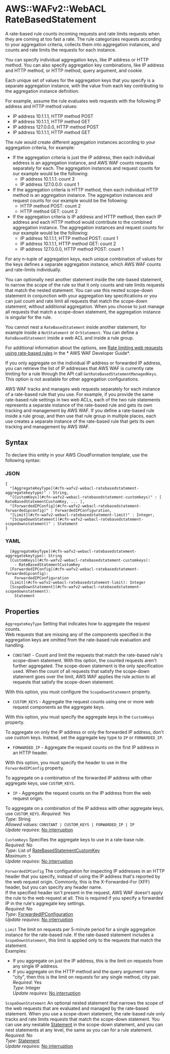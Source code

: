 # AWS::WAFv2::WebACL RateBasedStatement<a name="aws-properties-wafv2-webacl-ratebasedstatement"></a>

A rate\-based rule counts incoming requests and rate limits requests when they are coming at too fast a rate\. The rule categorizes requests according to your aggregation criteria, collects them into aggregation instances, and counts and rate limits the requests for each instance\. 

You can specify individual aggregation keys, like IP address or HTTP method\. You can also specify aggregation key combinations, like IP address and HTTP method, or HTTP method, query argument, and cookie\. 

Each unique set of values for the aggregation keys that you specify is a separate aggregation instance, with the value from each key contributing to the aggregation instance definition\. 

For example, assume the rule evaluates web requests with the following IP address and HTTP method values: 
+ IP address 10\.1\.1\.1, HTTP method POST
+ IP address 10\.1\.1\.1, HTTP method GET
+ IP address 127\.0\.0\.0, HTTP method POST
+ IP address 10\.1\.1\.1, HTTP method GET

The rule would create different aggregation instances according to your aggregation criteria, for example: 
+ If the aggregation criteria is just the IP address, then each individual address is an aggregation instance, and AWS WAF counts requests separately for each\. The aggregation instances and request counts for our example would be the following: 
  + IP address 10\.1\.1\.1: count 3
  + IP address 127\.0\.0\.0: count 1
+ If the aggregation criteria is HTTP method, then each individual HTTP method is an aggregation instance\. The aggregation instances and request counts for our example would be the following: 
  + HTTP method POST: count 2
  + HTTP method GET: count 2
+ If the aggregation criteria is IP address and HTTP method, then each IP address and each HTTP method would contribute to the combined aggregation instance\. The aggregation instances and request counts for our example would be the following: 
  + IP address 10\.1\.1\.1, HTTP method POST: count 1
  + IP address 10\.1\.1\.1, HTTP method GET: count 2
  + IP address 127\.0\.0\.0, HTTP method POST: count 1

For any n\-tuple of aggregation keys, each unique combination of values for the keys defines a separate aggregation instance, which AWS WAF counts and rate\-limits individually\. 

You can optionally nest another statement inside the rate\-based statement, to narrow the scope of the rule so that it only counts and rate limits requests that match the nested statement\. You can use this nested scope\-down statement in conjunction with your aggregation key specifications or you can just count and rate limit all requests that match the scope\-down statement, without additional aggregation\. When you choose to just manage all requests that match a scope\-down statement, the aggregation instance is singular for the rule\. 

You cannot nest a `RateBasedStatement` inside another statement, for example inside a `NotStatement` or `OrStatement`\. You can define a `RateBasedStatement` inside a web ACL and inside a rule group\. 

For additional information about the options, see [Rate limiting web requests using rate\-based rules](https://docs.aws.amazon.com/waf/latest/developerguide/waf-rate-based-rules.html) in the * AWS WAF Developer Guide*\. 

If you only aggregate on the individual IP address or forwarded IP address, you can retrieve the list of IP addresses that AWS WAF is currently rate limiting for a rule through the API call `GetRateBasedStatementManagedKeys`\. This option is not available for other aggregation configurations\.

 AWS WAF tracks and manages web requests separately for each instance of a rate\-based rule that you use\. For example, if you provide the same rate\-based rule settings in two web ACLs, each of the two rule statements represents a separate instance of the rate\-based rule and gets its own tracking and management by AWS WAF\. If you define a rate\-based rule inside a rule group, and then use that rule group in multiple places, each use creates a separate instance of the rate\-based rule that gets its own tracking and management by AWS WAF\. 

## Syntax<a name="aws-properties-wafv2-webacl-ratebasedstatement-syntax"></a>

To declare this entity in your AWS CloudFormation template, use the following syntax:

### JSON<a name="aws-properties-wafv2-webacl-ratebasedstatement-syntax.json"></a>

```
{
  "[AggregateKeyType](#cfn-wafv2-webacl-ratebasedstatement-aggregatekeytype)" : String,
  "[CustomKeys](#cfn-wafv2-webacl-ratebasedstatement-customkeys)" : [ RateBasedStatementCustomKey, ... ],
  "[ForwardedIPConfig](#cfn-wafv2-webacl-ratebasedstatement-forwardedipconfig)" : ForwardedIPConfiguration,
  "[Limit](#cfn-wafv2-webacl-ratebasedstatement-limit)" : Integer,
  "[ScopeDownStatement](#cfn-wafv2-webacl-ratebasedstatement-scopedownstatement)" : Statement
}
```

### YAML<a name="aws-properties-wafv2-webacl-ratebasedstatement-syntax.yaml"></a>

```
  [AggregateKeyType](#cfn-wafv2-webacl-ratebasedstatement-aggregatekeytype): String
  [CustomKeys](#cfn-wafv2-webacl-ratebasedstatement-customkeys): 
    - RateBasedStatementCustomKey
  [ForwardedIPConfig](#cfn-wafv2-webacl-ratebasedstatement-forwardedipconfig): 
    ForwardedIPConfiguration
  [Limit](#cfn-wafv2-webacl-ratebasedstatement-limit): Integer
  [ScopeDownStatement](#cfn-wafv2-webacl-ratebasedstatement-scopedownstatement): 
    Statement
```

## Properties<a name="aws-properties-wafv2-webacl-ratebasedstatement-properties"></a>

`AggregateKeyType`  <a name="cfn-wafv2-webacl-ratebasedstatement-aggregatekeytype"></a>
Setting that indicates how to aggregate the request counts\.   
Web requests that are missing any of the components specified in the aggregation keys are omitted from the rate\-based rule evaluation and handling\. 
+  `CONSTANT` \- Count and limit the requests that match the rate\-based rule's scope\-down statement\. With this option, the counted requests aren't further aggregated\. The scope\-down statement is the only specification used\. When the count of all requests that satisfy the scope\-down statement goes over the limit, AWS WAF applies the rule action to all requests that satisfy the scope\-down statement\. 

  With this option, you must configure the `ScopeDownStatement` property\. 
+  `CUSTOM_KEYS` \- Aggregate the request counts using one or more web request components as the aggregate keys\.

  With this option, you must specify the aggregate keys in the `CustomKeys` property\. 

  To aggregate on only the IP address or only the forwarded IP address, don't use custom keys\. Instead, set the aggregate key type to `IP` or `FORWARDED_IP`\.
+  `FORWARDED_IP` \- Aggregate the request counts on the first IP address in an HTTP header\. 

  With this option, you must specify the header to use in the `ForwardedIPConfig` property\. 

  To aggregate on a combination of the forwarded IP address with other aggregate keys, use `CUSTOM_KEYS`\. 
+  `IP` \- Aggregate the request counts on the IP address from the web request origin\.

  To aggregate on a combination of the IP address with other aggregate keys, use `CUSTOM_KEYS`\. 
*Required*: Yes  
*Type*: String  
*Allowed values*: `CONSTANT | CUSTOM_KEYS | FORWARDED_IP | IP`  
*Update requires*: [No interruption](https://docs.aws.amazon.com/AWSCloudFormation/latest/UserGuide/using-cfn-updating-stacks-update-behaviors.html#update-no-interrupt)

`CustomKeys`  <a name="cfn-wafv2-webacl-ratebasedstatement-customkeys"></a>
Specifies the aggregate keys to use in a rate\-base rule\.   
*Required*: No  
*Type*: List of [RateBasedStatementCustomKey](aws-properties-wafv2-webacl-ratebasedstatementcustomkey.md)  
*Maximum*: `5`  
*Update requires*: [No interruption](https://docs.aws.amazon.com/AWSCloudFormation/latest/UserGuide/using-cfn-updating-stacks-update-behaviors.html#update-no-interrupt)

`ForwardedIPConfig`  <a name="cfn-wafv2-webacl-ratebasedstatement-forwardedipconfig"></a>
The configuration for inspecting IP addresses in an HTTP header that you specify, instead of using the IP address that's reported by the web request origin\. Commonly, this is the X\-Forwarded\-For \(XFF\) header, but you can specify any header name\.   
If the specified header isn't present in the request, AWS WAF doesn't apply the rule to the web request at all\.
This is required if you specify a forwarded IP in the rule's aggregate key settings\.   
*Required*: No  
*Type*: [ForwardedIPConfiguration](aws-properties-wafv2-webacl-forwardedipconfiguration.md)  
*Update requires*: [No interruption](https://docs.aws.amazon.com/AWSCloudFormation/latest/UserGuide/using-cfn-updating-stacks-update-behaviors.html#update-no-interrupt)

`Limit`  <a name="cfn-wafv2-webacl-ratebasedstatement-limit"></a>
The limit on requests per 5\-minute period for a single aggregation instance for the rate\-based rule\. If the rate\-based statement includes a `ScopeDownStatement`, this limit is applied only to the requests that match the statement\.  
Examples:   
+ If you aggregate on just the IP address, this is the limit on requests from any single IP address\. 
+ If you aggregate on the HTTP method and the query argument name "city", then this is the limit on requests for any single method, city pair\. 
*Required*: Yes  
*Type*: Integer  
*Update requires*: [No interruption](https://docs.aws.amazon.com/AWSCloudFormation/latest/UserGuide/using-cfn-updating-stacks-update-behaviors.html#update-no-interrupt)

`ScopeDownStatement`  <a name="cfn-wafv2-webacl-ratebasedstatement-scopedownstatement"></a>
An optional nested statement that narrows the scope of the web requests that are evaluated and managed by the rate\-based statement\. When you use a scope\-down statement, the rate\-based rule only tracks and rate limits requests that match the scope\-down statement\. You can use any nestable [Statement](https://docs.aws.amazon.com/AWSCloudFormation/latest/UserGuide/aws-properties-wafv2-webacl-notstatement.html#cfn-wafv2-webacl-notstatement-statement) in the scope\-down statement, and you can nest statements at any level, the same as you can for a rule statement\.   
*Required*: No  
*Type*: [Statement](aws-properties-wafv2-webacl-statement.md)  
*Update requires*: [No interruption](https://docs.aws.amazon.com/AWSCloudFormation/latest/UserGuide/using-cfn-updating-stacks-update-behaviors.html#update-no-interrupt)